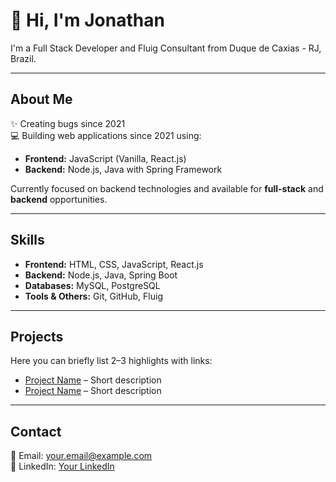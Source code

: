 # 👋 Hi, I'm Jonathan

I'm a Full Stack Developer and Fluig Consultant from Duque de Caxias - RJ, Brazil.

---

## About Me
✨ Creating bugs since 2021  
💻 Building web applications since 2021 using:  
- **Frontend:** JavaScript (Vanilla, React.js)  
- **Backend:** Node.js, Java with Spring Framework  

Currently focused on backend technologies and available for **full-stack** and **backend** opportunities.

---

## Skills
- **Frontend:** HTML, CSS, JavaScript, React.js  
- **Backend:** Node.js, Java, Spring Boot  
- **Databases:** MySQL, PostgreSQL  
- **Tools & Others:** Git, GitHub, Fluig  

---

## Projects
Here you can briefly list 2–3 highlights with links:

- [Project Name](link) – Short description  
- [Project Name](link) – Short description  

---

## Contact
📧 Email: your.email@example.com  
🔗 LinkedIn: [Your LinkedIn](link)
